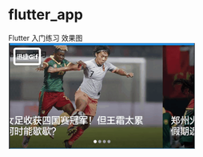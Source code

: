 # flutter_app

Flutter 入门练习
效果图
![image](https://github.com/1136346879/flutter-/blob/master/gifStorage/lunbotu.gif)

